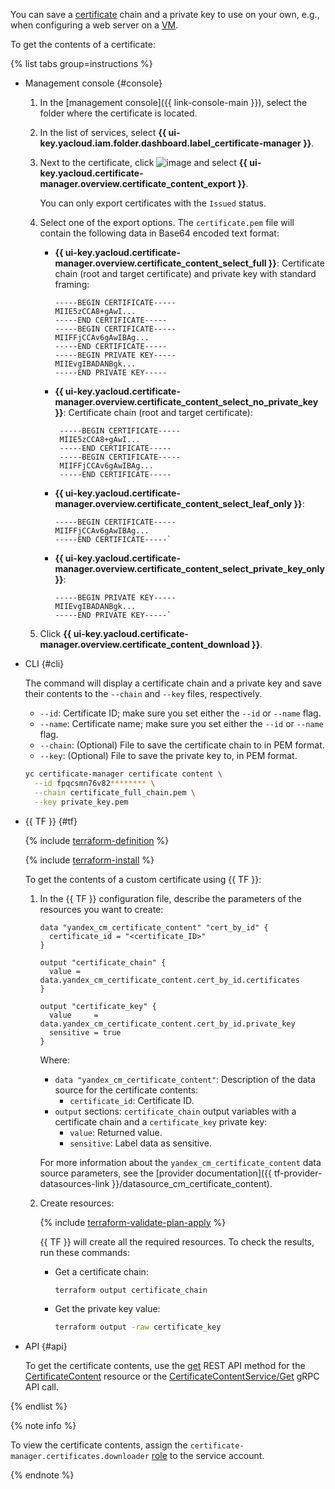 You can save a [certificate](../../certificate-manager/concepts/index.md) chain and a private key to use on your own, e.g., when configuring a web server on a [VM](../../compute/concepts/vm.md).

To get the contents of a certificate:

{% list tabs group=instructions %}

- Management console {#console}

    1. In the [management console]({{ link-console-main }}), select the folder where the certificate is located.
    1. In the list of services, select **{{ ui-key.yacloud.iam.folder.dashboard.label_certificate-manager }}**.
    1. Next to the certificate, click ![image](../../_assets/console-icons/ellipsis.svg) and select **{{ ui-key.yacloud.certificate-manager.overview.certificate_content_export }}**.

       You can only export certificates with the `Issued` status.
    1. Select one of the export options. The `certificate.pem` file will contain the following data in Base64 encoded text format:
       * **{{ ui-key.yacloud.certificate-manager.overview.certificate_content_select_full }}**: Certificate chain (root and target certificate) and private key with standard framing:
          ```text
          -----BEGIN CERTIFICATE-----
          MIIE5zCCA8+gAwI...
          -----END CERTIFICATE-----
          -----BEGIN CERTIFICATE-----
          MIIFFjCCAv6gAwIBAg...
          -----END CERTIFICATE-----
          -----BEGIN PRIVATE KEY-----
          MIIEvgIBADANBgk...
          -----END PRIVATE KEY-----
          ```

       * **{{ ui-key.yacloud.certificate-manager.overview.certificate_content_select_no_private_key }}**: Certificate chain (root and target certificate):
         ```text
          -----BEGIN CERTIFICATE-----
          MIIE5zCCA8+gAwI...
          -----END CERTIFICATE-----
          -----BEGIN CERTIFICATE-----
          MIIFFjCCAv6gAwIBAg...
          -----END CERTIFICATE-----
          ```

       * **{{ ui-key.yacloud.certificate-manager.overview.certificate_content_select_leaf_only }}**:
           ```text
          -----BEGIN CERTIFICATE-----
          MIIFFjCCAv6gAwIBAg...
          -----END CERTIFICATE-----`
          ```
       * **{{ ui-key.yacloud.certificate-manager.overview.certificate_content_select_private_key_only }}**:
          ```text
          -----BEGIN PRIVATE KEY-----
          MIIEvgIBADANBgk...
          -----END PRIVATE KEY-----`
          ```

    1. Click **{{ ui-key.yacloud.certificate-manager.overview.certificate_content_download }}**.

- CLI {#cli}

  The command will display a certificate chain and a private key and save their contents to the `--chain` and `--key` files, respectively.
  * `--id`: Certificate ID; make sure you set either the `--id` or `--name` flag.
  * `--name`: Certificate name; make sure you set either the `--id` or `--name` flag.
  * `--chain`: (Optional) File to save the certificate chain to in PEM format.
  * `--key`: (Optional) File to save the private key to, in PEM format.

  ```bash
  yc certificate-manager certificate content \
    --id fpqcsmn76v82******** \
    --chain certificate_full_chain.pem \
    --key private_key.pem
  ```

- {{ TF }} {#tf}

  {% include [terraform-definition](../../_tutorials/_tutorials_includes/terraform-definition.md) %}

  {% include [terraform-install](../../_includes/terraform-install.md) %}

  To get the contents of a custom certificate using {{ TF }}:
  1. In the {{ TF }} configuration file, describe the parameters of the resources you want to create:


     ```hcl
     data "yandex_cm_certificate_content" "cert_by_id" {
       certificate_id = "<certificate_ID>"
     }

     output "certificate_chain" {
       value = data.yandex_cm_certificate_content.cert_by_id.certificates
     }

     output "certificate_key" {
       value     = data.yandex_cm_certificate_content.cert_by_id.private_key
       sensitive = true
     }
     ```


     Where:
     * `data "yandex_cm_certificate_content"`: Description of the data source for the certificate contents:
       * `certificate_id`: Certificate ID.
     * `output` sections: `certificate_chain` output variables with a certificate chain and a `certificate_key` private key:
       * `value`: Returned value.
       * `sensitive`: Label data as sensitive.

     For more information about the `yandex_cm_certificate_content` data source parameters, see the [provider documentation]({{ tf-provider-datasources-link }}/datasource_cm_certificate_content).
  1. Create resources:

     {% include [terraform-validate-plan-apply](../../_tutorials/_tutorials_includes/terraform-validate-plan-apply.md) %}

     {{ TF }} will create all the required resources. To check the results, run these commands:
     * Get a certificate chain:

       ```bash
       terraform output certificate_chain
       ```

     * Get the private key value:

       ```bash
       terraform output -raw certificate_key
       ```

- API {#api}

  To get the certificate contents, use the [get](../../certificate-manager/api-ref/CertificateContent/get.md) REST API method for the [CertificateContent](../../certificate-manager/api-ref/CertificateContent/) resource or the [CertificateContentService/Get](../../certificate-manager/api-ref/grpc/CertificateContent/get.md) gRPC API call.

{% endlist %}

{% note info %}

To view the certificate contents, assign the `certificate-manager.certificates.downloader` [role](../../iam/concepts/access-control/roles.md) to the service account.

{% endnote %}